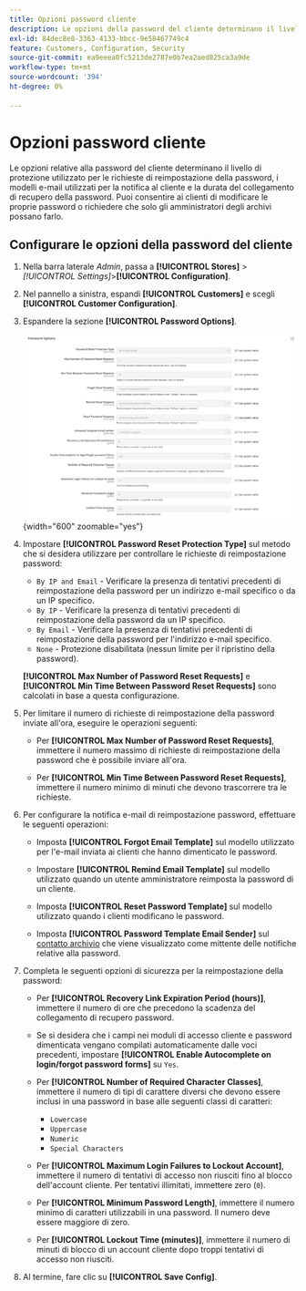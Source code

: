 ```yaml
---
title: Opzioni password cliente
description: Le opzioni della password del cliente determinano il livello di sicurezza per le varie funzioni rivolte al cliente del vostro negozio.
exl-id: 84dec8e8-3363-4133-bbcc-9e58467749c4
feature: Customers, Configuration, Security
source-git-commit: ea9eeea0fc5213de2787e0b7ea2aed825ca3a9de
workflow-type: tm+mt
source-wordcount: '394'
ht-degree: 0%

---
```


# Opzioni password cliente

Le opzioni relative alla password del cliente determinano il livello di protezione utilizzato per le richieste di reimpostazione della password, i modelli e-mail utilizzati per la notifica al cliente e la durata del collegamento di recupero della password. Puoi consentire ai clienti di modificare le proprie password o richiedere che solo gli amministratori degli archivi possano farlo.

## Configurare le opzioni della password del cliente

1. Nella barra laterale _Admin_, passa a **[!UICONTROL Stores]** > _[!UICONTROL Settings]_>**[!UICONTROL Configuration]**.

1. Nel pannello a sinistra, espandi **[!UICONTROL Customers]** e scegli **[!UICONTROL Customer Configuration]**.

1. Espandere la sezione **[!UICONTROL Password Options]**.

   ![Opzioni password](../configuration-reference/customers/assets/customer-configuration-password-options.png){width="600" zoomable="yes"}

1. Impostare **[!UICONTROL Password Reset Protection Type]** sul metodo che si desidera utilizzare per controllare le richieste di reimpostazione password:

   - `By IP and Email` - Verificare la presenza di tentativi precedenti di reimpostazione della password per un indirizzo e-mail specifico o da un IP specifico.
   - `By IP` - Verificare la presenza di tentativi precedenti di reimpostazione della password da un IP specifico.
   - `By Email` - Verificare la presenza di tentativi precedenti di reimpostazione della password per l&#39;indirizzo e-mail specifico.
   - `None` - Protezione disabilitata (nessun limite per il ripristino della password).

   **[!UICONTROL Max Number of Password Reset Requests]** e **[!UICONTROL Min Time Between Password Reset Requests]** sono calcolati in base a questa configurazione.

1. Per limitare il numero di richieste di reimpostazione della password inviate all&#39;ora, eseguire le operazioni seguenti:

   - Per **[!UICONTROL Max Number of Password Reset Requests]**, immettere il numero massimo di richieste di reimpostazione della password che è possibile inviare all&#39;ora.

   - Per **[!UICONTROL Min Time Between Password Reset Requests]**, immettere il numero minimo di minuti che devono trascorrere tra le richieste.

1. Per configurare la notifica e-mail di reimpostazione password, effettuare le seguenti operazioni:

   - Imposta **[!UICONTROL Forgot Email Template]** sul modello utilizzato per l&#39;e-mail inviata ai clienti che hanno dimenticato le password.

   - Impostare **[!UICONTROL Remind Email Template]** sul modello utilizzato quando un utente amministratore reimposta la password di un cliente.

   - Imposta **[!UICONTROL Reset Password Template]** sul modello utilizzato quando i clienti modificano le password.

   - Imposta **[!UICONTROL Password Template Email Sender]** sul [contatto archivio](../getting-started/store-details.md) che viene visualizzato come mittente delle notifiche relative alla password.

1. Completa le seguenti opzioni di sicurezza per la reimpostazione della password:

   - Per **[!UICONTROL Recovery Link Expiration Period (hours)]**, immettere il numero di ore che precedono la scadenza del collegamento di recupero password.

   - Se si desidera che i campi nei moduli di accesso cliente e password dimenticata vengano compilati automaticamente dalle voci precedenti, impostare **[!UICONTROL Enable Autocomplete on login/forgot password forms]** su `Yes`.

   - Per **[!UICONTROL Number of Required Character Classes]**, immettere il numero di tipi di carattere diversi che devono essere inclusi in una password in base alle seguenti classi di caratteri:

      - `Lowercase`
      - `Uppercase`
      - `Numeric`
      - `Special Characters`

   - Per **[!UICONTROL Maximum Login Failures to Lockout Account]**, immettere il numero di tentativi di accesso non riusciti fino al blocco dell&#39;account cliente. Per tentativi illimitati, immettere zero (`0`).

   - Per **[!UICONTROL Minimum Password Length]**, immettere il numero minimo di caratteri utilizzabili in una password. Il numero deve essere maggiore di zero.

   - Per **[!UICONTROL Lockout Time (minutes)]**, immettere il numero di minuti di blocco di un account cliente dopo troppi tentativi di accesso non riusciti.

1. Al termine, fare clic su **[!UICONTROL Save Config]**.
